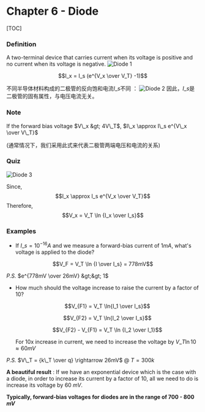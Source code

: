 # Chapter 6 - Diode

\[TOC\]

### Definition

A two-terminal device that carries current when its voltage is positive and no current when its voltage is negative. ![Diode 1](http://pcih4qs1o.bkt.clouddn.com/Diode%201.jpg)

$$I_x = I_s (e^{V_x \over V_T} -1)$$

不同半导体材料构成的二极管的反向饱和电流$I\_s$不同 ： ![Diode 2](http://pcih4qs1o.bkt.clouddn.com/Diode%202.jpg) 因此，$I\_s$是二极管的固有属性，与电压电流无关。

### Note

If the forward bias voltage $V\_x &gt; 4V\_T$, $I\_x \approx I\_s e^{V\_x \over V\_T}$

\(通常情况下，我们采用此式来代表二极管两端电压和电流的关系\)

### Quiz

![Diode 3](http://pcih4qs1o.bkt.clouddn.com/Diode%203.jpg)

Since, $$I_x \approx I_s e^{V_x \over V_T}$$ Therefore, $$V_x = V_T \ln {I_x \over I_s}$$

### Examples

* If $I\_s = 10^{-16} A$ and we measure a forward-bias current of $1 mA$, what's voltage is applied to the diode?

$$V_F = V_T \ln {I \over I_s} = 778mV$$

_P.S._ $e^{778mV \over 26mV} &gt;&gt; 1$

* How much should the voltage increase to raise the current by a factor of 10?

  $$V_{F1} = V_T \ln{I_1 \over I_s}$$

  $$V_{F2} = V_T \ln{I_2 \over I_s}$$

  $$V_{F2} - V_{F1} = V_T \ln {I_2 \over I_1}$$

  For 10x increase in current, we need to increase the voltage by $V\_T \ln 10 \approx 60 mV$

_P.S._ $V\_T = {k\_T \over q} \rightarrow 26mV$ @ $T = 300k$

**A beautiful result** : If we have an exponential device which is the case with a diode, in order to increase its current by a factor of 10, all we need to do is increase its voltage by 60 $mV$.

**Typically, forward-bias voltages for diodes are in the range of 700 - 800 $mV$**

